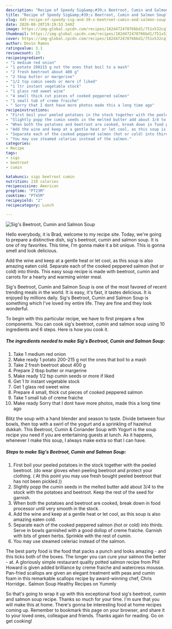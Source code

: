 ```yaml
---
description: "Recipe of Speedy Sig&amp;#39;s Beetroot, Cumin and Salmon Soup"
title: "Recipe of Speedy Sig&amp;#39;s Beetroot, Cumin and Salmon Soup"
slug: 445-recipe-of-speedy-sig-and-39-s-beetroot-cumin-and-salmon-soup
date: 2020-08-20T19:19:53.540Z
image: https://img-global.cpcdn.com/recipes/182d472478766bd1/751x532cq70/sigs-beetroot-cumin-and-salmon-soup-recipe-main-photo.jpg
thumbnail: https://img-global.cpcdn.com/recipes/182d472478766bd1/751x532cq70/sigs-beetroot-cumin-and-salmon-soup-recipe-main-photo.jpg
cover: https://img-global.cpcdn.com/recipes/182d472478766bd1/751x532cq70/sigs-beetroot-cumin-and-salmon-soup-recipe-main-photo.jpg
author: Devin Ramos
ratingvalue: 3.1
reviewcount: 15
recipeingredient:
- "1 medium red onion"
- "1 potato 200215 g not the ones that boil to a mash"
- "2 fresh beetroot about 400 g"
- "2 tbsp butter or margerine"
- "1/2 tsp cumin seeds or more if liked"
- "1 ltr instant vegetable stock"
- "1 glass red sweet wine"
- "4 small thick cut pieces of cooked peppered salmon"
- "1 small tub of creme fraiche"
- " Sorry that I dont have more photos made this a long time ago"
recipeinstructions:
- "First boil your peeled potatoes in the stock together with the peeled beetroot. (do wear gloves when peeling beetroot and protect your clothing. ( At this point you may use fresh bought peeled beetroot that has not been pickled.))"
- "Slightly popp the cumin seeds in the melted butter add about 3/4 to the stock with the potatoes and beetroot. Keep the rest of the seed for garnish."
- "When both the potatoes and beetroot are cooked, break down in food processor until very smooth in the stock."
- "Add the wine and keep at a gentle heat or let cool, as this soup is also amazing eaten cold."
- "Separate each of the cooked peppered salmon (hot or cold) into thirds. Serve in bowls garnished with a good dollop of creme fraiche. Garnish with bits of green herbs. Sprinkle with the rest of cumin."
- "You may use steamed celeriac instead of the salmon."
categories:
- Recipe
tags:
- sigs
- beetroot
- cumin

katakunci: sigs beetroot cumin 
nutrition: 210 calories
recipecuisine: American
preptime: "PT23M"
cooktime: "PT45M"
recipeyield: "2"
recipecategory: Lunch

---
```



![Sig&#39;s Beetroot, Cumin and Salmon Soup](https://img-global.cpcdn.com/recipes/182d472478766bd1/751x532cq70/sigs-beetroot-cumin-and-salmon-soup-recipe-main-photo.jpg)

Hello everybody, it is Brad, welcome to my recipe site. Today, we're going to prepare a distinctive dish, sig&#39;s beetroot, cumin and salmon soup. It is one of my favorites. This time, I'm gonna make it a bit unique. This is gonna smell and look delicious.

Add the wine and keep at a gentle heat or let cool, as this soup is also amazing eaten cold. Separate each of the cooked peppered salmon (hot or cold) into thirds. This easy soup recipe is made with beetroot, cumin and carrots for a hearty and warming winter meal.

Sig&#39;s Beetroot, Cumin and Salmon Soup is one of the most favored of recent trending meals in the world. It is easy, it's fast, it tastes delicious. It is enjoyed by millions daily. Sig&#39;s Beetroot, Cumin and Salmon Soup is something which I've loved my entire life. They are fine and they look wonderful.


To begin with this particular recipe, we have to first prepare a few components. You can cook sig&#39;s beetroot, cumin and salmon soup using 10 ingredients and 6 steps. Here is how you cook it.

<!--inarticleads1-->

##### The ingredients needed to make Sig&#39;s Beetroot, Cumin and Salmon Soup:

1. Take 1 medium red onion
1. Make ready 1 potato 200-215 g not the ones that boil to a mash
1. Take 2 fresh beetroot about 400 g
1. Prepare 2 tbsp butter or margerine
1. Make ready 1/2 tsp cumin seeds or more if liked
1. Get 1 ltr instant vegetable stock
1. Get 1 glass red sweet wine
1. Prepare 4 small, thick cut pieces of cooked peppered salmon
1. Take 1 small tub of creme fraiche
1. Make ready  Sorry that I dont have more photos, made this a long time ago


Blitz the soup with a hand blender and season to taste. Divide between four bowls, then top with a swirl of the yogurt and a sprinkling of hazelnut dukkah. This Beetroot, Cumin &amp; Coriander Soup with Yogurt is the soup recipe you need if you are entertaining guests at lunch. As it happens, whenever I make this soup, I always make extra so that I can have. 

<!--inarticleads2-->

##### Steps to make Sig&#39;s Beetroot, Cumin and Salmon Soup:

1. First boil your peeled potatoes in the stock together with the peeled beetroot. (do wear gloves when peeling beetroot and protect your clothing. ( At this point you may use fresh bought peeled beetroot that has not been pickled.))
1. Slightly popp the cumin seeds in the melted butter add about 3/4 to the stock with the potatoes and beetroot. Keep the rest of the seed for garnish.
1. When both the potatoes and beetroot are cooked, break down in food processor until very smooth in the stock.
1. Add the wine and keep at a gentle heat or let cool, as this soup is also amazing eaten cold.
1. Separate each of the cooked peppered salmon (hot or cold) into thirds. Serve in bowls garnished with a good dollop of creme fraiche. Garnish with bits of green herbs. Sprinkle with the rest of cumin.
1. You may use steamed celeriac instead of the salmon.


The best party food is the food that packs a punch and looks amazing - and this ticks both of the boxes. The longer you can cure your salmon the better - at. A gloriously simple restaurant quality potted salmon recipe from Phil Howard is given added brilliance by creme fraiche and watercress mousse. Pan-fried scallops are given an elegant treatment with peas and cumin foam in this remarkable scallops recipe by award-winning chef, Chris Horridge.. Salmon Soup Healthy Recipes on Yummly 

So that's going to wrap it up with this exceptional food sig&#39;s beetroot, cumin and salmon soup recipe. Thanks so much for your time. I'm sure that you will make this at home. There's gonna be interesting food at home recipes coming up. Remember to bookmark this page on your browser, and share it to your loved ones, colleague and friends. Thanks again for reading. Go on get cooking!
